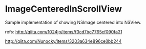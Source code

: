 ImageCenteredInScrollView
=========================

Sample implementation of showing NSImage centered into NSView.

refs: 
http://qiita.com/1024jp/items/f3cd7bc7765cf090fa31

http://qiita.com/Nunocky/items/3203a634e896ce0bb244
